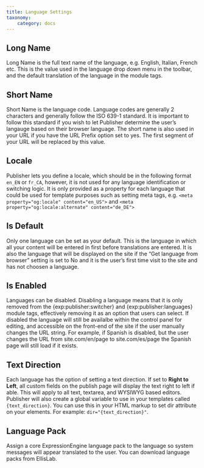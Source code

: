 ```yaml
---
title: Language Settings
taxonomy:
    category: docs
---
```


## Long Name
Long Name is the full text name of the language, e.g. English, Italian, French etc. This is the value used in the language drop down menu in the toolbar, and the default translation of the language in the module tags.

## Short Name
Short Name is the language code. Language codes are generally 2 characters and generally follow the ISO 639-1 standard. It is important to follow this standard if you wish to let Publisher determine the user’s langauge based on their browser language. The short name is also used in your URL if you have the URL Prefix option set to yes. The first segment of your URL will be replaced by this value.

## Locale
Publisher lets you define a locale, which should be in the following format ``en_EN`` or ``fr_CA``, however, it is not used for any language identification or switching logic. It is only provided as a property for each language that could be used for template purposes such as setting meta tags, e.g. ``<meta property="og:locale" content="en_US">`` and ``<meta property="og:locale:alternate" content="de_DE">``

## Is Default
Only one language can be set as your default. This is the language in which all your content will be entered in first before translations are entered. It is also the language that will be displayed on the site if the “Get language from browser” setting is set to No and it is the user’s first time visit to the site and has not choosen a language.

## Is Enabled
Languages can be disabled. Disabling a language means that it is only removed from the {exp:publisher:switcher} and {exp:publisher:languages} module tags, effectively removing it as an option that users can select. If disabled the language will still be availalbe within the control panel for editing, and accessible on the front-end of the site if the user manually changes the URL string. For example, if Spanish is disabled, but the user changes the URL from site.com/en/page to site.com/es/page the Spanish page will still load if it exists.

## Text Direction
Each language has the option of setting a text direction. If set to **Right to Left**, all custom fields on the publish page will display the text right to left if able. This will apply to all text, textarea, and WYSIWYG based editors. Publisher will also create a global variable to use in your templates called ``{text_direction}``. You can use this in your HTML markup to set dir attribute on your elements. For example: ``dir="{text_direction}"``.

## Language Pack
Assign a core ExpressionEngine language pack to the language so system messages will appear translated to the user. You can download language packs from EllisLab.